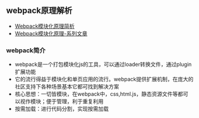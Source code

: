 ## webpack原理解析
- [Webpack模块化原理简析](https://segmentfault.com/a/1190000010409465)
- [Webpack模块化原理-系列文章](https://segmentfault.com/a/1190000010349749)

### webpack简介
- webpack是一个打包模块化js的工具，可以通过loader转换文件，通过plugin扩展功能
- 它的流行得益于模块化和单页应用的流行。webpack提供扩展机制，在庞大的社区支持下各种场景基本它都可找到解决方案
- 核心思想：一切皆模块，在webpack中，css,html.js，静态资源文件等都可以视作模块；便于管理，利于重复利用
- 按需加载：进行代码分割，实现按需加载
